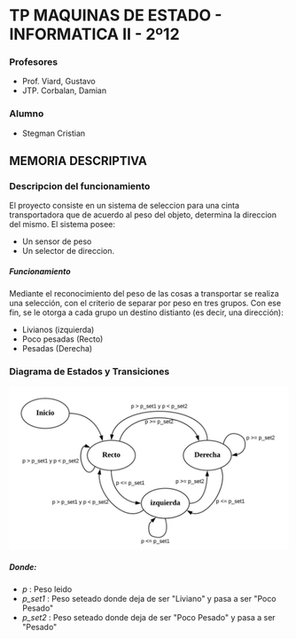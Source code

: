 # TP MAQUINAS DE ESTADO - INFORMATICA II - 2º12
### Profesores
- Prof. Viard, Gustavo
- JTP. Corbalan, Damian

### Alumno 
- Stegman Cristian

## MEMORIA DESCRIPTIVA
 
### Descripcion del funcionamiento
El proyecto consiste en un sistema de seleccion para una cinta transportadora que de acuerdo al peso del objeto, determina la direccion del mismo.
El sistema posee:
- Un sensor de peso
- Un selector de direccion.

##### Funcionamiento
Mediante el reconocimiento del peso de las cosas a transportar se realiza una selección, con el criterio de separar por peso en tres grupos. Con ese fin, se le otorga a cada grupo un destino distianto (es decir, una dirección):
- Livianos (izquierda)
- Poco pesadas (Recto)
- Pesadas (Derecha)

### Diagrama de Estados y Transiciones

![alt text]( https://github.com/StegmanCristian/Cinta-Transportadora/blob/main/Recursos/diagrama%20de%20%20estados%20y%20transiciones%20.jpeg)

##### Donde:
- *p* : Peso leido
- *p_set1* : Peso seteado donde deja de ser "Liviano" y pasa a ser "Poco Pesado"
- *p_set2* : Peso seteado donde deja de ser "Poco Pesado" y pasa a ser "Pesado"

